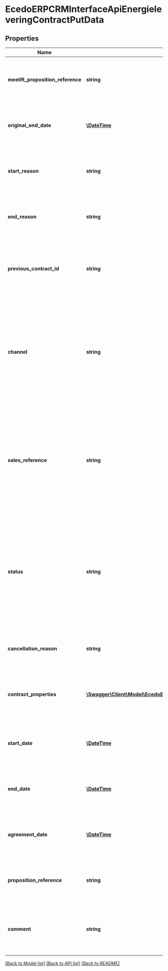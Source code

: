 # EcedoERPCRMInterfaceApiEnergieleveringContractPutData

## Properties
Name | Type | Description | Notes
------------ | ------------- | ------------- | -------------
**meelift_proposition_reference** | **string** | Optionele parameter (default null). Hiermee kan de meeliftpropositie van een contract worden aangepast. Gebruik dit alleen in zeer specifieke gevallen. | [optional] 
**original_end_date** | [**\DateTime**](\DateTime.md) | Optionele parameter (default null). Hiermee kan de originele einddatum van een contract worden aangepast. Gebruik dit alleen in zeer specifieke gevallen. | [optional] 
**start_reason** | **string** | Optionele parameter (default null). Hiermee kan de startreden van een contract worden aangepast. Gebruik dit alleen in zeer specifieke gevallen. | [optional] 
**end_reason** | **string** | Optionele parameter (default null). Hiermee kan de eindreden van een contract worden aangepast. Gebruik dit alleen in zeer specifieke gevallen. | [optional] 
**previous_contract_id** | **string** | Optionele parameter (default null). Hiermee kan het huidige contract aan een voorgaand contract worden gekoppeld of kan de koppeling worden verbroken. Gebruik dit alleen in zeer specifieke gevallen. | [optional] 
**channel** | **string** | Optionele parameter (default null). Dit is een verouderde parameter. Gebruik de ContractProperties-array in plaats van dit directe veld. De bestaande waarde wordt alleen bijgewerkt wanneer de nieuwe waarde niet null is. Geef een lege string mee om de bestaande waarde weg te halen. Dit veld mag niet gebruikt worden wanneer er ContractProperties worden meegestuurd. | [optional] 
**sales_reference** | **string** | Optionele parameter (default null). Dit is een verouderde parameter. Gebruik de ContractProperties-array in plaats van dit directe veld. De bestaande waarde wordt alleen bijgewerkt wanneer de nieuwe waarde niet null is. Geef een lege string mee om de bestaande waarde weg te halen. Dit veld mag niet gebruikt worden wanneer er ContractProperties worden meegestuurd. | [optional] 
**status** | **string** | Optionele parameter (default null). Deze parameter kan alleen gebruikt worden bij energieleveringcontracten. Daarnaast is het alleen mogelijk om de status van een actief contract aan te passen naar geannuleerd en de status van een geannuleerd contract aan te passen naar actief. Andere transities zijn niet toegestaan. Bij het aanpassen van de status wordt automatisch de eindreden van het contract ingesteld. | [optional] 
**cancellation_reason** | **string** | Optionele parameter (default null). Deze parameter kan alleen gebruikt worden om de reden van opzegging bij te werken. | [optional] 
**contract_properties** | [**\Swagger\Client\Model\EcedoERPCRMInterfaceApiContractPropertyPostData[]**](EcedoERPCRMInterfaceApiContractPropertyPostData.md) | Optionele parameter (default null). Deze lijst kan gebruikt worden om de waarden van contractafspraken aan te passen of om bestaande contractafspraken weg te halen. | [optional] 
**start_date** | [**\DateTime**](\DateTime.md) | Optionele parameter (default null). Hiermee kan de startdatum van een contract worden aangepast. Gebruik dit alleen in zeer specifieke gevallen. | [optional] 
**end_date** | [**\DateTime**](\DateTime.md) | Optionele parameter (default null). Hiermee kan de einddatum van een contract worden aangepast. Gebruik dit alleen in zeer specifieke gevallen. | [optional] 
**agreement_date** | [**\DateTime**](\DateTime.md) | Optionele parameter (default null). Hiermee kan de tekendatum van een contract worden aangepast. Gebruik dit alleen in zeer specifieke gevallen. | [optional] 
**proposition_reference** | **string** | Optionele parameter (default null). Hiermee kan de propositie van een contract worden aangepast. Gebruik dit alleen in zeer specifieke gevallen. | [optional] 
**comment** | **string** | Optionele parameter (default null). De bestaande waarde wordt alleen bijgewerkt wanneer de nieuwe waarde niet null is. Geef een lege string mee om de bestaande waarde weg te halen. | [optional] 

[[Back to Model list]](../README.md#documentation-for-models) [[Back to API list]](../README.md#documentation-for-api-endpoints) [[Back to README]](../README.md)


